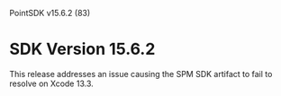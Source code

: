 PointSDK v15.6.2 (83)
# SDK Version 15.6.2

This release addresses an issue causing the SPM SDK artifact to fail to resolve on Xcode 13.3.
